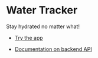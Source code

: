 # Water Tracker

Stay hydrated no matter what!


- [Try the app](https://github.com/vitejs/vite-plugin-react/blob/main/packages/plugin-react/README.md)


- [Documentation on backend API](https://github.com/vitejs/vite-plugin-react-swc)
